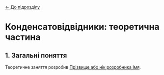 [<- До підрозділу](README.md)

# Конденсатовідвідники: теоретична частина

## 1. Загальні поняття



Теоретичне заняття розробив [Прізвище або нік розробника Імя](https://github.com). 
